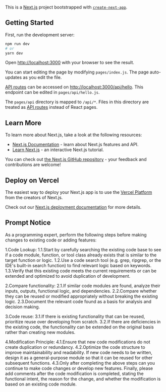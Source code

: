 This is a [Next.js](https://nextjs.org/) project bootstrapped with [`create-next-app`](https://github.com/vercel/next.js/tree/canary/packages/create-next-app).

## Getting Started

First, run the development server:

```bash
npm run dev
# or
yarn dev
```

Open [http://localhost:3000](http://localhost:3000) with your browser to see the result.

You can start editing the page by modifying `pages/index.js`. The page auto-updates as you edit the file.

[API routes](https://nextjs.org/docs/api-routes/introduction) can be accessed on [http://localhost:3000/api/hello](http://localhost:3000/api/hello). This endpoint can be edited in `pages/api/hello.js`.

The `pages/api` directory is mapped to `/api/*`. Files in this directory are treated as [API routes](https://nextjs.org/docs/api-routes/introduction) instead of React pages.

## Learn More

To learn more about Next.js, take a look at the following resources:

- [Next.js Documentation](https://nextjs.org/docs) - learn about Next.js features and API.
- [Learn Next.js](https://nextjs.org/learn) - an interactive Next.js tutorial.

You can check out [the Next.js GitHub repository](https://github.com/vercel/next.js/) - your feedback and contributions are welcome!

## Deploy on Vercel

The easiest way to deploy your Next.js app is to use the [Vercel Platform](https://vercel.com/new?utm_medium=default-template&filter=next.js&utm_source=create-next-app&utm_campaign=create-next-app-readme) from the creators of Next.js.

Check out our [Next.js deployment documentation](https://nextjs.org/docs/deployment) for more details.

## Prompt Notice

As a programming expert, perform the following steps before making changes to existing code or adding features:

1.Code Lookup:
1.1.Start by carefully searching the existing code base to see if a code module, function, or tool class already exists that is similar to the target function or logic.
1.2.Use a code search tool (e.g. grep, ripgrep, or the IDE's built-in search function) to find relevant logic based on keywords.
1.3.Verify that this existing code meets the current requirements or can be extended and optimized to avoid duplication of development.

2.Compare functionality:
2.1.If similar code modules are found, analyze their inputs, outputs, functional logic, and dependencies.
2.2.Compare whether they can be reused or modified appropriately without breaking the existing logic.
2.3.Document the relevant code found as a basis for analysis and decision making.

3.Code reuse:
3.1.If there is existing functionality that can be reused, prioritize reuse over developing from scratch.
3.2.If there are deficiencies in the existing code, the functionality can be extended on the original basis rather than creating new modules.

4.Modification Principle:
4.1.Ensure that new code modifications do not create duplication or redundancy.
4.2.Optimize the code structure to improve maintainability and readability.
If new code needs to be written, design it as a general-purpose module so that it can be reused for other subsequent functions.
4.3.Only after completing the above steps can you continue to make code changes or develop new features. Finally, please add comments after the code modification is completed, stating the functional intent, the reason for the change, and whether the modification is based on an existing code module.